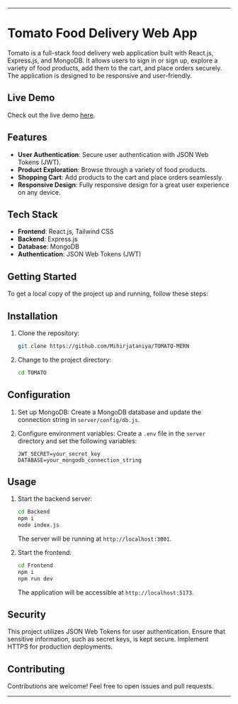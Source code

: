 

---

# Tomato Food Delivery Web App

Tomato is a full-stack food delivery web application built with React.js, Express.js, and MongoDB. It allows users to sign in or sign up, explore a variety of food products, add them to the cart, and place orders securely. The application is designed to be responsive and user-friendly.

## Live Demo

Check out the live demo [here](your_live_demo_url).

## Features

- **User Authentication**: Secure user authentication with JSON Web Tokens (JWT).
- **Product Exploration**: Browse through a variety of food products.
- **Shopping Cart**: Add products to the cart and place orders seamlessly.
- **Responsive Design**: Fully responsive design for a great user experience on any device.

## Tech Stack

- **Frontend**: React.js, Tailwind CSS
- **Backend**: Express.js
- **Database**: MongoDB
- **Authentication**: JSON Web Tokens (JWT)

## Getting Started

To get a local copy of the project up and running, follow these steps:

## Installation

1. Clone the repository:

   ```bash
   git clone https://github.com/Mihirjataniya/TOMATO-MERN
   ```

2. Change to the project directory:

   ```bash
   cd TOMATO
   ```

## Configuration

1. Set up MongoDB: Create a MongoDB database and update the connection string in `server/config/db.js`.

2. Configure environment variables: Create a `.env` file in the `server` directory and set the following variables:

   ```env
   JWT_SECRET=your_secret_key
   DATABASE=your_mongodb_connection_string
   ```

## Usage

1. Start the backend server:

   ```bash
   cd Backend
   npm i
   node index.js
   ```

   The server will be running at `http://localhost:3001`.

2. Start the frontend:

   ```bash
   cd Frontend
   npm i
   npm run dev
   ```

   The application will be accessible at `http://localhost:5173`.


## Security

This project utilizes JSON Web Tokens for user authentication. Ensure that sensitive information, such as secret keys, is kept secure. Implement HTTPS for production deployments.

## Contributing

Contributions are welcome! Feel free to open issues and pull requests.

--- 


